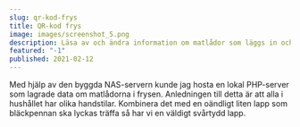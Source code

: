 ```yaml
---
slug: qr-kod-frys
title: QR-kod frys
image: images/screenshot_5.png
description: Läsa av och ändra information om matlådor som läggs in och tas ut ur frysen.
featured: "-1"
published: 2021-02-12
---
```

Med hjälp av den byggda NAS-servern kunde jag hosta en lokal PHP-server som lagrade data om matlådorna i frysen.  Anledningen till detta är att alla i hushållet har olika handstilar. Kombinera det med en oändligt liten lapp som bläckpennan ska lyckas träffa så har vi en väldigt svårtydd lapp.

